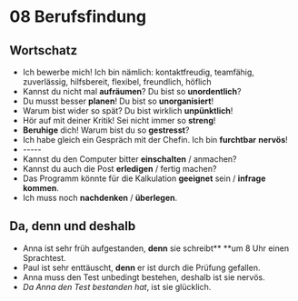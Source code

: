 # 08 Berufsfindung

## Wortschatz

* Ich bewerbe mich! Ich bin nämlich: kontaktfreudig, teamfähig, zuverlässig, hilfsbereit, flexibel, freundlich, höflich
* Kannst du nicht mal **aufräumen**? Du bist so **unordentlich**?
* Du musst besser **planen**! Du bist so **unorganisiert**!
* Warum bist wider so spät? Du bist wirklich **unpünktlich**!
* Hör auf mit deiner Kritik! Sei nicht immer so **streng**!
* **Beruhige** dich! Warum bist du so **gestresst**?
* Ich habe gleich ein Gespräch mit der Chefin. Ich bin **furchtbar** **nervös**!
* \-----
* Kannst du den Computer bitter **einschalten** / anmachen?
* Kannst du auch die Post **erledigen** / fertig machen?
* Das Programm könnte für die Kalkulation **geeignet** sein / **infrage** **kommen**.
* Ich muss noch **nachdenken** / **überlegen**.

## Da, denn und deshalb

* Anna ist sehr früh aufgestanden, **denn** sie schreibt** **um 8 Uhr einen Sprachtest.
* Paul ist sehr enttäuscht, **denn** er ist durch die Prüfung gefallen.
* Anna muss den Test unbedingt bestehen, deshalb ist sie nervös.
* _Da Anna den Test bestanden hat_, ist sie glücklich.

